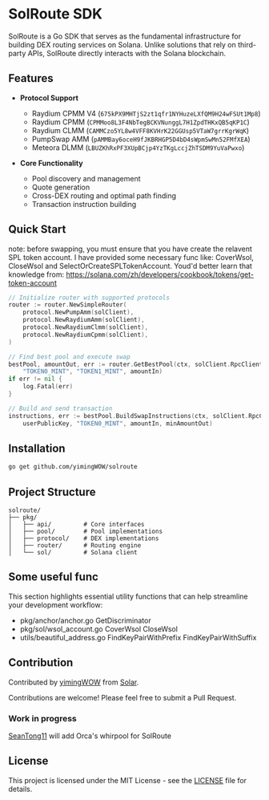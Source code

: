 # SolRoute SDK

SolRoute is a Go SDK that serves as the fundamental infrastructure for building DEX routing services on Solana. Unlike solutions that rely on third-party APIs, SolRoute directly interacts with the Solana blockchain.

## Features

- **Protocol Support**
  - Raydium CPMM V4 (`675kPX9MHTjS2zt1qfr1NYHuzeLXfQM9H24wFSUt1Mp8`)
  - Raydium CPMM (`CPMMoo8L3F4NbTegBCKVNunggL7H1ZpdTHKxQB5qKP1C`)
  - Raydium CLMM (`CAMMCzo5YL8w4VFF8KVHrK22GGUsp5VTaW7grrKgrWqK`)
  - PumpSwap AMM (`pAMMBay6oceH9fJKBRHGP5D4bD4sWpmSwMn52FMfXEA`)
  - Meteora DLMM (`LBUZKhRxPF3XUpBCjp4YzTKgLccjZhTSDM9YuVaPwxo`)

- **Core Functionality**
  - Pool discovery and management
  - Quote generation
  - Cross-DEX routing and optimal path finding
  - Transaction instruction building

## Quick Start

note: before swapping, you must ensure that you have create the relavent SPL token account. I have provided some necessary func like: CoverWsol, CloseWsol and SelectOrCreateSPLTokenAccount.
Youd'd better learn that knowledge from: https://solana.com/zh/developers/cookbook/tokens/get-token-account

```go
// Initialize router with supported protocols
router := router.NewSimpleRouter(
    protocol.NewPumpAmm(solClient),
    protocol.NewRaydiumAmm(solClient),
    protocol.NewRaydiumClmm(solClient),
    protocol.NewRaydiumCpmm(solClient),
)

// Find best pool and execute swap
bestPool, amountOut, err := router.GetBestPool(ctx, solClient.RpcClient, 
    "TOKEN0_MINT", "TOKEN1_MINT", amountIn)
if err != nil {
    log.Fatal(err)
}

// Build and send transaction
instructions, err := bestPool.BuildSwapInstructions(ctx, solClient.RpcClient,
    userPublicKey, "TOKEN0_MINT", amountIn, minAmountOut)
```

## Installation

```bash
go get github.com/yimingWOW/solroute
```

## Project Structure

```
solroute/
├── pkg/
│   ├── api/         # Core interfaces
│   ├── pool/        # Pool implementations
│   ├── protocol/    # DEX implementations
│   ├── router/      # Routing engine
│   └── sol/         # Solana client
```

## Some useful func

This section highlights essential utility functions that can help streamline your development workflow:

- pkg/anchor/anchor.go GetDiscriminator
- pkg/sol/wsol_account.go CoverWsol CloseWsol
- utils/beautiful_address.go FindKeyPairWithPrefix FindKeyPairWithSuffix



## Contribution

Contributed by [yimingWOW](https://github.com/yimingWOW) from [Solar](https://www.solar.team/).

Contributions are welcome! Please feel free to submit a Pull Request.

### Work in progress

[SeanTong11](https://github.com/SeanTong11/SolRoute) will add Orca's whirpool for SolRoute

## License

This project is licensed under the MIT License - see the [LICENSE](LICENSE) file for details.
